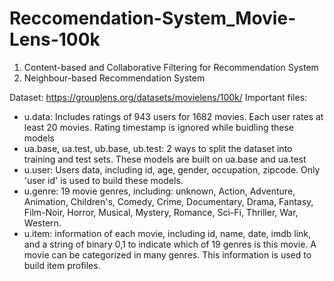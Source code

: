 # Reccomendation-System_Movie-Lens-100k

1. Content-based and Collaborative Filtering for Recommendation System
2. Neighbour-based Recommendation System

Dataset: https://grouplens.org/datasets/movielens/100k/
Important files:
-  u.data: Includes ratings of 943 users for 1682 movies. Each user rates at least 20 movies. Rating timestamp is ignored while buidling these models
-  ua.base, ua.test, ub.base, ub.test: 2 ways to split the dataset into training and test sets. These models are built on ua.base and ua.test
-  u.user: Users data, including id, age, gender, occupation, zipcode. Only 'user id' is used to build these models. 
-  u.genre: 19 movie genres, including: unknown, Action, Adventure, Animation, Children's, Comedy, Crime, Documentary, Drama, Fantasy, Film-Noir, Horror, Musical, Mystery, Romance, Sci-Fi, Thriller, War, Western.
-  u.item: information of each movie, including id, name, date, imdb link, and a string of binary 0,1 to indicate which of 19 genres is this movie. A movie can be categorized in many genres. 
This information is used to build item profiles. 


